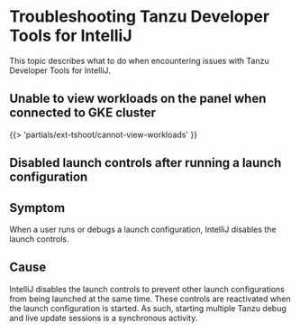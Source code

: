 # Troubleshooting Tanzu Developer Tools for IntelliJ

This topic describes what to do when encountering issues with Tanzu Developer Tools for IntelliJ.

## <a id="cannot-view-workloads"></a> Unable to view workloads on the panel when connected to GKE cluster

{{> 'partials/ext-tshoot/cannot-view-workloads' }}

## <a id="dsbl-lnch-ctrl"></a> Disabled launch controls after running a launch configuration

## Symptom

When a user runs or debugs a launch configuration, IntelliJ disables the launch controls.

## Cause

IntelliJ disables the launch controls to prevent other launch configurations from being launched at
the same time.
These controls are reactivated when the launch configuration is started.
As such, starting multiple Tanzu debug and live update sessions is a synchronous activity.